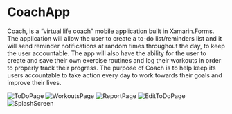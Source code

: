 # CoachApp
Coach, is a “virtual life coach” mobile application built in Xamarin.Forms. 
The application will allow the user to create a to-do list/reminders list and it will send reminder notifications at random times throughout the day, to keep the user accountable.
The app will also have the ability for the user to create and save their own exercise routines and log their workouts in order to properly track their progress. 
The purpose of Coach is to help keep its users accountable to take action every day to work towards their goals and improve their lives.

![ToDoPage](https://user-images.githubusercontent.com/57768881/135589331-f20dc4bf-eebf-4d14-88b4-ae256a0304e7.png) 
![WorkoutsPage](https://user-images.githubusercontent.com/57768881/135589377-90932004-56b6-4a5f-aaac-d101bcaf3886.png) 
![ReportPage](https://user-images.githubusercontent.com/57768881/135589389-fb62374c-a5e6-4900-ba80-7766205a34b6.png)
![EditToDoPage](https://user-images.githubusercontent.com/57768881/135589370-fe113b94-a7c3-47c2-906e-7f83d60a83da.png)
![SplashScreen](https://user-images.githubusercontent.com/57768881/135588999-fa8a2010-97ed-4590-a817-84384a2b247d.png) 
